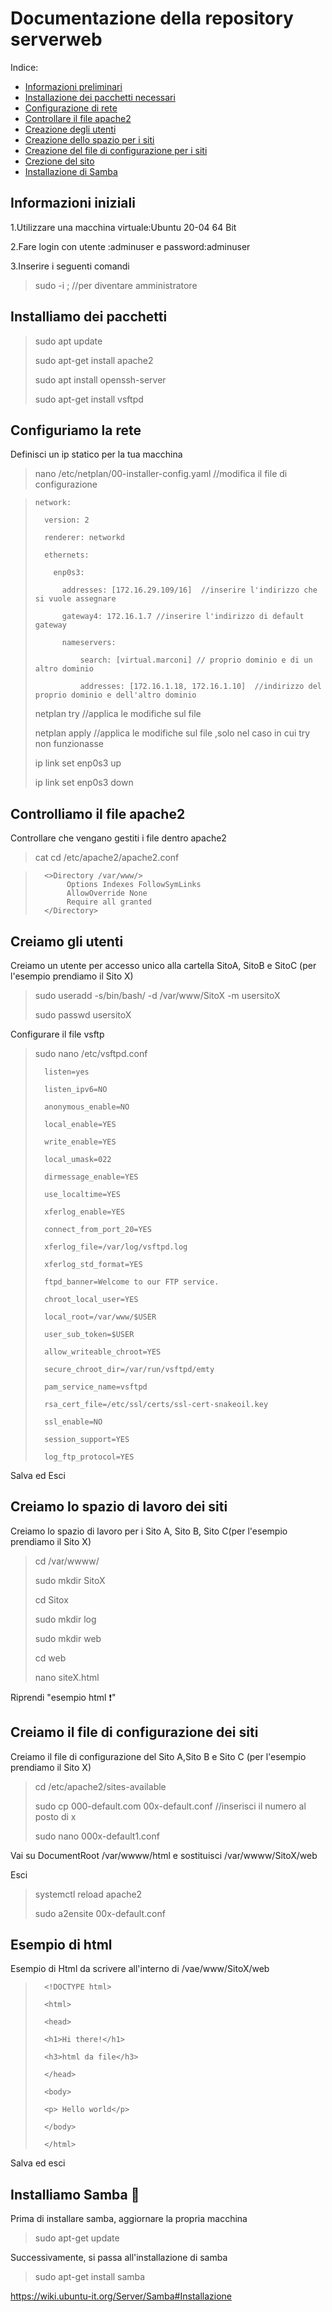 
# Documentazione della repository serverweb

Indice:
 - [Informazioni preliminari](#Informazioni-iniziali)<br>
 - [Installazione dei pacchetti necessari](#Installiamo-dei-pacchetti)<br> 
 - [Configurazione di rete](#Configuriamo-la-rete)<br>
 - [Controllare il file apache2](#Controlliamo-il-file-apache2)<br>
 - [Creazione degli utenti](#Creiamo-gli-utenti)<br>
 - [Creazione dello spazio per i siti](#Creiamo-lo-spazio-di-lavoro-dei-siti)<br>
 - [Creazione del file di configurazione per i siti](#Creiamo-il-file-di-configurazione-dei-siti)<br>
 - [Crezione del sito](#Esempio-di-html)  <br>
 - [Installazione di Samba](#Installiamo-Samba-:woman_dancing:)
 
 ## Informazioni iniziali

1.Utilizzare una macchina virtuale:Ubuntu 20-04 64 Bit

2.Fare login con utente :adminuser e password:adminuser

3.Inserire i seguenti comandi

>sudo -i ; //per diventare amministratore

## Installiamo dei pacchetti

>sudo apt update
>
>sudo apt-get install apache2
>
>sudo apt install openssh-server
>
>sudo apt-get install vsftpd

## Configuriamo la rete

Definisci un ip statico per la tua macchina

>nano /etc/netplan/00-installer-config.yaml //modifica il file di configurazione

>
>
>     network:
>
>       version: 2
>
>       renderer: networkd
>
>       ethernets:
>
>         enp0s3:
>     
>           addresses: [172.16.29.109/16]  //inserire l'indirizzo che si vuole assegnare
>
>           gateway4: 172.16.1.7 //inserire l'indirizzo di default gateway
>
>           nameservers:
>
>               search: [virtual.marconi] // proprio dominio e di un altro dominio
>
>               addresses: [172.16.1.18, 172.16.1.10]  //indirizzo del proprio dominio e dell'altro dominio
>
>netplan try //applica le modifiche sul file
>
>netplan apply //applica le modifiche sul file ,solo nel caso in cui try non funzionasse
>
>ip link set enp0s3 up
>
>ip link set enp0s3 down

## Controlliamo il file apache2

Controllare che vengano gestiti i file dentro apache2

>cat cd /etc/apache2/apache2.conf
>

>
>       <>Directory /var/www/>
>            Options Indexes FollowSymLinks
>            AllowOverride None
>            Require all granted
>       </Directory>
>

## Creiamo gli utenti

Creiamo un utente per accesso unico alla cartella SitoA, SitoB e SitoC (per l'esempio prendiamo il Sito X)

>sudo useradd -s/bin/bash/ -d /var/www/SitoX -m usersitoX
>
> sudo passwd usersitoX
>
Configurare il file vsftp
>
>sudo nano /etc/vsftpd.conf
>
>
>       listen=yes
>
>       listen_ipv6=NO
>
>       anonymous_enable=NO
>
>       local_enable=YES
>
>       write_enable=YES
>
>       local_umask=022
>
>       dirmessage_enable=YES
>
>       use_localtime=YES
>
>       xferlog_enable=YES
>
>       connect_from_port_20=YES
>
>       xferlog_file=/var/log/vsftpd.log
>
>       xferlog_std_format=YES
>
>       ftpd_banner=Welcome to our FTP service.
>
>       chroot_local_user=YES
>
>       local_root=/var/www/$USER
>
>       user_sub_token=$USER
>
>       allow_writeable_chroot=YES
>
>       secure_chroot_dir=/var/run/vsftpd/emty
>
>       pam_service_name=vsftpd
>
>       rsa_cert_file=/etc/ssl/certs/ssl-cert-snakeoil.key
>
>       ssl_enable=NO
>
>       session_support=YES
>
>       log_ftp_protocol=YES
>
>
Salva ed Esci

## Creiamo lo spazio di lavoro dei siti

Creiamo lo spazio di lavoro per i Sito A, Sito B, Sito C(per l'esempio prendiamo il Sito X)
>cd /var/wwww/
>
>sudo mkdir SitoX
>
>cd Sitox
>
>sudo mkdir log
>
>sudo mkdir web
>
>cd web
>
>nano siteX.html
>
Riprendi "esempio html :exclamation:"

## Creiamo il file di configurazione dei siti

Creiamo il file di configurazione del Sito A,Sito B e Sito C (per l'esempio prendiamo il Sito X)
>cd /etc/apache2/sites-available
>
>sudo cp 000-default.com 00x-default.conf //inserisci il numero al posto di x
>
>sudo nano 000x-default1.conf
>
Vai su DocumentRoot /var/wwww/html e sostituisci /var/wwww/SitoX/web

Esci
>
>systemctl reload apache2
>
>sudo a2ensite 00x-default.conf
>


## Esempio di html
Esempio di Html da scrivere all'interno di /vae/www/SitoX/web

>       <!DOCTYPE html>
>
>       <html>
>
>       <head>
>
>       <h1>Hi there!</h1>
>
>       <h3>html da file</h3>
>
>       </head>
>
>       <body>
>
>       <p> Hello world</p>
>
>       </body>
>
>       </html>
>
>
Salva ed esci

## Installiamo Samba  :woman_dancing:

Prima di installare samba, aggiornare la propria macchina
>sudo apt-get update

Successivamente, si passa all'installazione di samba
>sudo apt-get install samba
>

https://wiki.ubuntu-it.org/Server/Samba#Installazione
